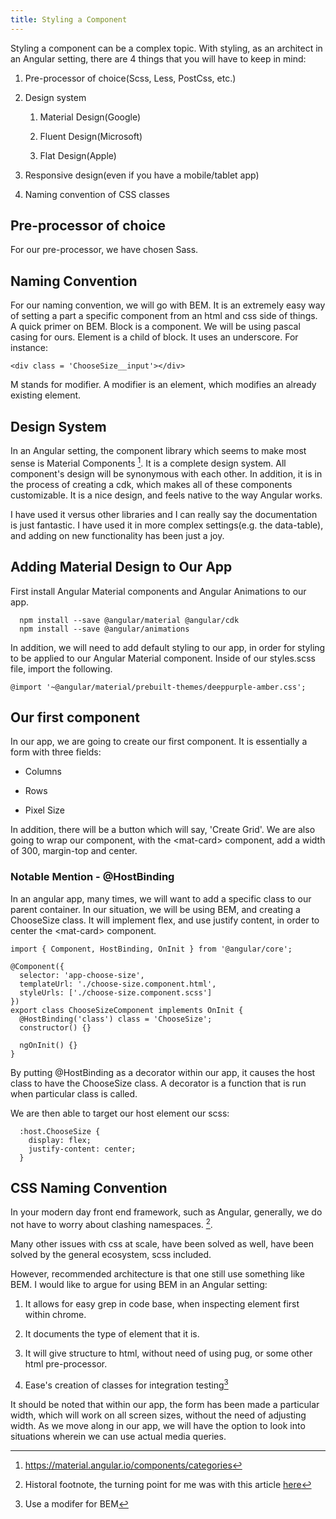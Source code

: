 ```yaml
---
title: Styling a Component
---
```


Styling a component can be a complex topic. With styling, as an
architect in an Angular setting, there are 4 things that you will have
to keep in mind:

1.  Pre-processor of choice(Scss, Less, PostCss, etc.)

2.  Design system

    1.  Material Design(Google)

    2.  Fluent Design(Microsoft)

    3.  Flat Design(Apple)

3.  Responsive design(even if you have a mobile/tablet app)

4.  Naming convention of CSS classes

 Pre-processor of choice 
------------------------

For our pre-processor, we have chosen Sass.

 Naming Convention 
------------------

For our naming convention, we will go with BEM. It is an extremely easy
way of setting a part a specific component from an html and css side of
things. A quick primer on BEM. Block is a component. We will be using
pascal casing for ours. Element is a child of block. It uses an
underscore. For instance:

    <div class = 'ChooseSize__input'></div>

M stands for modifier. A modifier is an element, which modifies an
already existing element.

 Design System 
--------------

In an Angular setting, the component library which seems to make most
sense is Material Components [^1]. It is a complete design system. All
component's design will be synonymous with each other. In addition, it
is in the process of creating a cdk, which makes all of these components
customizable. It is a nice design, and feels native to the way Angular
works.

I have used it versus other libraries and I can really say the
documentation is just fantastic. I have used it in more complex
settings(e.g. the data-table), and adding on new functionality has been
just a joy.

 Adding Material Design to Our App 
----------------------------------

First install Angular Material components and Angular Animations to our
app.

      npm install --save @angular/material @angular/cdk
      npm install --save @angular/animations

In addition, we will need to add default styling to our app, in order
for styling to be applied to our Angular Material component. Inside of
our styles.scss file, import the following.

    @import '~@angular/material/prebuilt-themes/deeppurple-amber.css';

 Our first component 
--------------------

In our app, we are going to create our first component. It is
essentially a form with three fields:

-   Columns

-   Rows

-   Pixel Size

In addition, there will be a button which will say, 'Create Grid'. We
are also going to wrap our component, with the \<mat-card\> component,
add a width of 300, margin-top and center.

###  Notable Mention - \@HostBinding 

In an angular app, many times, we will want to add a specific class to
our parent container. In our situation, we will be using BEM, and
creating a ChooseSize class. It will implement flex, and use justify
content, in order to center the \<mat-card\> component.

``` {caption="My Javascript Example"}
import { Component, HostBinding, OnInit } from '@angular/core';

@Component({
  selector: 'app-choose-size',
  templateUrl: './choose-size.component.html',
  styleUrls: ['./choose-size.component.scss']
})
export class ChooseSizeComponent implements OnInit {
  @HostBinding('class') class = 'ChooseSize';
  constructor() {}

  ngOnInit() {}
}
```

By putting \@HostBinding as a decorator within our app, it causes the
host class to have the ChooseSize class. A decorator is a function that
is run when particular class is called.

We are then able to target our host element our scss:

      :host.ChooseSize {
        display: flex;
        justify-content: center;
      }

 CSS Naming Convention 
----------------------

In your modern day front end framework, such as Angular, generally, we
do not have to worry about clashing namespaces. [^2].

Many other issues with css at scale, have been solved as well, have been
solved by the general ecosystem, scss included.

However, recommended architecture is that one still use something like
BEM. I would like to argue for using BEM in an Angular setting:

1.  It allows for easy grep in code base, when inspecting element first
    within chrome.

2.  It documents the type of element that it is.

3.  It will give structure to html, without need of using pug, or some
    other html pre-processor.

4.  Ease's creation of classes for integration testing[^3]

It should be noted that within our app, the form has been made a
particular width, which will work on all screen sizes, without the need
of adjusting width. As we move along in our app, we will have the option
to look into situations wherein we can use actual media queries.

[^1]: https://material.angular.io/components/categories

[^2]: Historal footnote, the turning point for me was with this article
    [here](https://glenmaddern.com/articles/css-modules)

[^3]: Use a modifer for BEM
